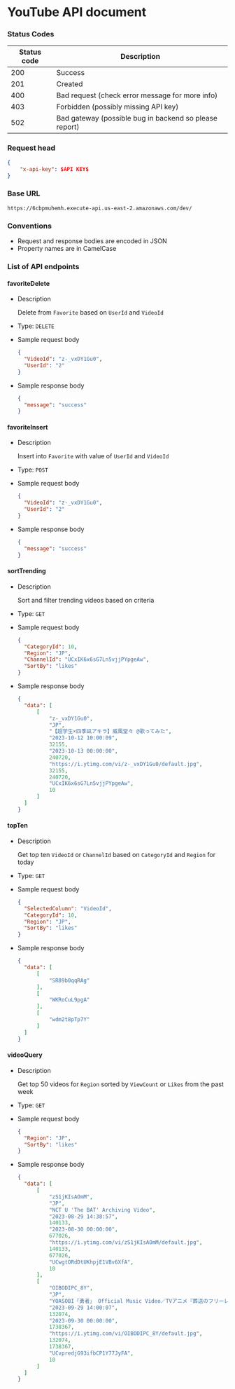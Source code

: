 # YouTube API document

### Status Codes

| Status code | Description                                            |
| ----------- | ------------------------------------------------------ |
| 200         | Success                                                |
| 201         | Created                                                |
| 400         | Bad request (check error message for more info)        |
| 403         | Forbidden (possibly missing API key)                   |
| 502         | Bad gateway (possible bug in backend so please report) |

### Request head

```json
{
    "x-api-key": $API KEY$
}
```

### Base URL

`https://6cbpmuhemh.execute-api.us-east-2.amazonaws.com/dev/`

### Conventions

- Request and response bodies are encoded in JSON
- Property names are in CamelCase

### List of API endpoints

#### favoriteDelete

- Description
  
  Delete from `Favorite` based on `UserId` and `VideoId`
- Type: `DELETE`
- Sample request body
  ```json
  {
    "VideoId": "z-_vxDY1Gu0",
    "UserId": "2"
  }
  ```
- Sample response body
  ```json
  {
    "message": "success"
  }
  ```

#### favoriteInsert

- Description
  
  Insert into `Favorite` with value of `UserId` and `VideoId`
- Type: `POST`
- Sample request body
  ```json
  {
    "VideoId": "z-_vxDY1Gu0",
    "UserId": "2"
  }
  ```
- Sample response body
  ```json
  {
    "message": "success"
  }
  ```

#### sortTrending
- Description
  
  Sort and filter trending videos based on criteria
- Type: `GET`
- Sample request body
  ```json
  {
    "CategoryId": 10,
    "Region": "JP",
    "ChannelId": "UCxIK6x6sG7Ln5vjjPYpgeAw",
    "SortBy": "likes"
  }
  ```
- Sample response body
  ```json
  {
    "data": [
        [
            "z-_vxDY1Gu0",
            "JP",
            "【超学生×四季凪アキラ】威風堂々 @歌ってみた",
            "2023-10-12 10:00:09",
            32155,
            "2023-10-13 00:00:00",
            240720,
            "https://i.ytimg.com/vi/z-_vxDY1Gu0/default.jpg",
            32155,
            240720,
            "UCxIK6x6sG7Ln5vjjPYpgeAw",
            10
        ]
    ]
  }
  ```

#### topTen
- Description
  
  Get top ten `VideoId` or `ChannelId` based on `CategoryId` and `Region` for today
- Type: `GET`
- Sample request body
  ```json
  {
    "SelectedColumn": "VideoId",
    "CategoryId": 10,
    "Region": "JP",
    "SortBy": "likes"
  }
  ```
- Sample response body
  ```json
  {
    "data": [
        [
            "SR89b0qqRAg"
        ],
        [
            "WKRoCuL9pgA"
        ],
        [
            "wdm2t8pTp7Y"
        ]
    ]
  }
  ```

#### videoQuery
- Description
  
  Get top 50 videos for `Region` sorted by `ViewCount` or `Likes` from the past week
- Type: `GET`
- Sample request body
  ```json
  {
    "Region": "JP",
    "SortBy": "likes"
  }
  ```
- Sample response body
  ```json
  {
    "data": [
        [
            "zS1jKIsAOmM",
            "JP",
            "NCT U 'The BAT' Archiving Video",
            "2023-08-29 14:38:57",
            140133,
            "2023-08-30 00:00:00",
            677026,
            "https://i.ytimg.com/vi/zS1jKIsAOmM/default.jpg",
            140133,
            677026,
            "UCwgtORdDtUKhpjE1VBv6XfA",
            10
        ],
        [
            "OIBODIPC_8Y",
            "JP",
            "YOASOBI「勇者」 Official Music Video／TVアニメ『葬送のフリーレン』オープニングテーマ",
            "2023-09-29 14:00:07",
            132074,
            "2023-09-30 00:00:00",
            1738367,
            "https://i.ytimg.com/vi/OIBODIPC_8Y/default.jpg",
            132074,
            1738367,
            "UCvpredjG93ifbCP1Y77JyFA",
            10
        ]
    ]
  }
  ```
